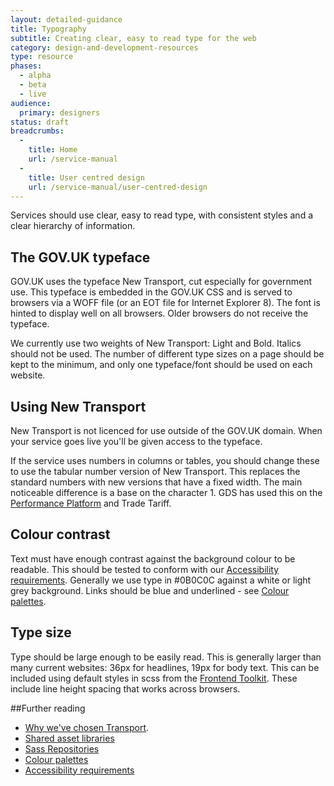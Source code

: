 ```yaml
---
layout: detailed-guidance
title: Typography
subtitle: Creating clear, easy to read type for the web
category: design-and-development-resources
type: resource
phases:
  - alpha
  - beta
  - live
audience:
  primary: designers
status: draft
breadcrumbs:
  -
    title: Home
    url: /service-manual
  -
    title: User centred design
    url: /service-manual/user-centred-design
---
```


Services should use clear, easy to read type, with consistent styles and a clear hierarchy of information.

## The GOV.UK typeface

GOV.UK uses the typeface New Transport, cut especially for government use. This typeface is embedded in the GOV.UK CSS and is served to browsers via a WOFF file (or an EOT file for Internet Explorer 8). The font is hinted to display well on all browsers. Older browsers do not receive the typeface.

We currently use two weights of New Transport: Light and Bold. Italics should not be used. The number of different type sizes on a page should be kept to the minimum, and only one typeface/font should be used on each website.

## Using New Transport

New Transport is not licenced for use outside of the GOV.UK domain. When your service goes live you'll be given access to the typeface.

If the service uses numbers in columns or tables, you should change these to use the tabular number version of New Transport. This replaces the standard numbers with new versions that have a fixed width. The main noticeable difference is a base on the character 1. GDS has used this on the [Performance Platform](/performance) and Trade Tariff.


## Colour contrast

Text must have enough contrast against the background colour to be readable. This should be tested to conform with our [Accessibility requirements](/service-manual/user-centred-design/accessibility.html). Generally we use type in #0B0C0C against a white or light grey background. Links should be blue and underlined - see [Colour palettes](/service-manual/user-centred-design/resources/colour-palettes.html).

## Type size

Type should be large enough to be easily read. This is generally larger than many current websites: 36px for headlines, 19px for body text. This can be included using default styles in scss from the [Frontend Toolkit](/service-manual/user-centred-design/resources/sass-repositories.html). These include line height spacing that works across browsers.


##Further reading

* [Why we've chosen Transport](https://gds.blog.gov.uk/2012/07/05/a-few-notes-on-typography/).
* [Shared asset libraries](/service-manual/user-centred-design/resources/shared-asset-libraries)
* [Sass Repositories](/service-manual/user-centred-design/resources/sass-repositories)
* [Colour palettes](/service-manual/user-centred-design/resources/colour-palettes)
* [Accessibility requirements](/service-manual/user-centred-design/accessibility)
